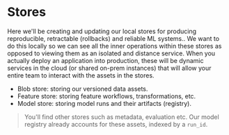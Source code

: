 # Stores

Here we'll be creating and updating our local stores for producing reproducible, retractable (rollbacks) and reliable ML systems.. We want to do this locally so we can see all the inner operations within these stores as opposed to viewing them as an isolated and distance service. When you actually deploy an application into production, these will be dynamic services in the cloud (or shared on-prem instances) that will allow your entire team to interact with the assets in the stores.

- Blob store: storing our versioned data assets.
- Feature store: storing feature workflows, transformations, etc.
- Model store: storing model runs and their artifacts (registry).

> You'll find other stores such as metadata, evaluation etc. Our model registry already accounts for these assets, indexed by a `run_id`.

